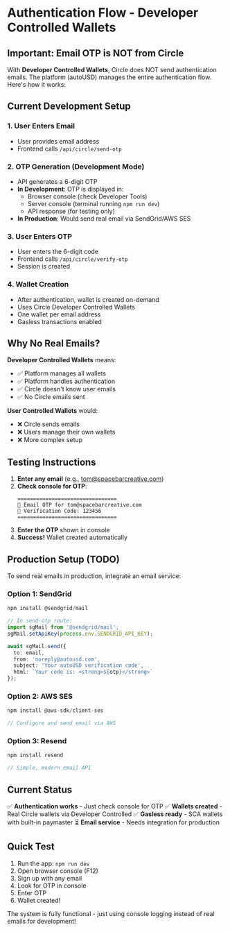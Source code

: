 # Authentication Flow - Developer Controlled Wallets

## Important: Email OTP is NOT from Circle

With **Developer Controlled Wallets**, Circle does NOT send authentication emails. The platform (autoUSD) manages the entire authentication flow. Here's how it works:

## Current Development Setup

### 1. User Enters Email
- User provides email address
- Frontend calls `/api/circle/send-otp`

### 2. OTP Generation (Development Mode)
- API generates a 6-digit OTP
- **In Development**: OTP is displayed in:
  - Browser console (check Developer Tools)
  - Server console (terminal running `npm run dev`)
  - API response (for testing only)
- **In Production**: Would send real email via SendGrid/AWS SES

### 3. User Enters OTP
- User enters the 6-digit code
- Frontend calls `/api/circle/verify-otp`
- Session is created

### 4. Wallet Creation
- After authentication, wallet is created on-demand
- Uses Circle Developer Controlled Wallets
- One wallet per email address
- Gasless transactions enabled

## Why No Real Emails?

**Developer Controlled Wallets** means:
- ✅ Platform manages all wallets
- ✅ Platform handles authentication
- ✅ Circle doesn't know user emails
- ✅ No Circle emails sent

**User Controlled Wallets** would:
- ❌ Circle sends emails
- ❌ Users manage their own wallets
- ❌ More complex setup

## Testing Instructions

1. **Enter any email** (e.g., tom@spacebarcreative.com)
2. **Check console for OTP**:
   ```
   ================================
   📧 Email OTP for tom@spacebarcreative.com
   📱 Verification Code: 123456
   ================================
   ```
3. **Enter the OTP** shown in console
4. **Success!** Wallet created automatically

## Production Setup (TODO)

To send real emails in production, integrate an email service:

### Option 1: SendGrid
```typescript
npm install @sendgrid/mail

// In send-otp route:
import sgMail from '@sendgrid/mail';
sgMail.setApiKey(process.env.SENDGRID_API_KEY);

await sgMail.send({
  to: email,
  from: 'noreply@autousd.com',
  subject: 'Your autoUSD verification code',
  html: `Your code is: <strong>${otp}</strong>`
});
```

### Option 2: AWS SES
```typescript
npm install @aws-sdk/client-ses

// Configure and send email via AWS
```

### Option 3: Resend
```typescript
npm install resend

// Simple, modern email API
```

## Current Status

✅ **Authentication works** - Just check console for OTP
✅ **Wallets created** - Real Circle wallets via Developer Controlled
✅ **Gasless ready** - SCA wallets with built-in paymaster
⏳ **Email service** - Needs integration for production

## Quick Test

1. Run the app: `npm run dev`
2. Open browser console (F12)
3. Sign up with any email
4. Look for OTP in console
5. Enter OTP
6. Wallet created!

The system is fully functional - just using console logging instead of real emails for development!